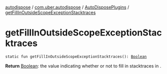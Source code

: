 [autodispose](../../index.md) / [com.uber.autodispose](../index.md) / [AutoDisposePlugins](index.md) / [getFillInOutsideScopeExceptionStacktraces](./get-fill-in-outside-scope-exception-stacktraces.md)

# getFillInOutsideScopeExceptionStacktraces

`static fun getFillInOutsideScopeExceptionStacktraces(): `[`Boolean`](https://kotlinlang.org/api/latest/jvm/stdlib/kotlin/-boolean/index.html)

**Return**
[Boolean](https://kotlinlang.org/api/latest/jvm/stdlib/kotlin/-boolean/index.html): the value indicating whether or not to fill in stacktraces in .

